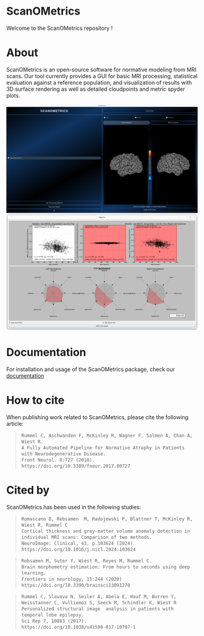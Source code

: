 # ScanOMetrics

Welcome to the ScanOMetrics repository !

About
=====
ScanOMetrics is an open-source software for normative modeling from MRI scans. Our tool currently provides a GUI for basic MRI
processing, statistical evaluation against a reference population, and visualization of results with 3D surface rendering as well
as detailed cloudpoints and metric spyder plots.

![3Drendering](docs/source/figures/gui/visualization_window.png)
![evaluationPlots](docs/source/figures/gui/region_results.png)

Documentation
=============

For installation and usage of the ScanOMetrics package, check our [documentation](https://scanometrics.readthedocs.io/en/latest/)

How to cite
===========

When publishing work related to ScanOMetrics, please cite the following article:

>     Rummel C, Aschwanden F, McKinley R, Wagner F, Salmen A, Chan A, Wiest R.
>     A Fully Automated Pipeline for Normative Atrophy in Patients with Neurodegenerative Disease.
>     Front Neurol. 8:727 (2018).
>     https://doi.org/10.3389/fneur.2017.00727

Cited by
========

ScanOMetrics has been used in the following studies:

>     Romascano D, Rebsamen  M, Radojewski P, Blattner T, McKinley R, Wiest R, Rummel C
>     Cortical thickness and grey-matter volume anomaly detection in individual MRI scans: Comparison of two methods.
>     NeuroImage: Clinical, 43, p.103624 (2024)
>     https://doi.org/10.1016/j.nicl.2024.103624

>     Rebsamen M, Suter Y, Wiest R, Reyes M, Rummel C.
>     Brain morphometry estimation: From hours to seconds using deep learning.
>     Frontiers in neurology, 11:244 (2020)
>     https://doi.org/10.3390/brainsci13091270

>     Rummel C, Slavova N, Seiler A, Abela E, Hauf M, Burren Y, Weisstanner C, Vulliemoz S, Seeck M, Schindler K, Wiest R
>     Personalized structural image  analysis in patients with temporal lobe epilepsy.
>     Sci Rep 7, 10883 (2017).
>     https://doi.org/10.1038/s41598-017-10707-1

